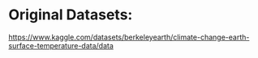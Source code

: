 # Original Datasets:
https://www.kaggle.com/datasets/berkeleyearth/climate-change-earth-surface-temperature-data/data
